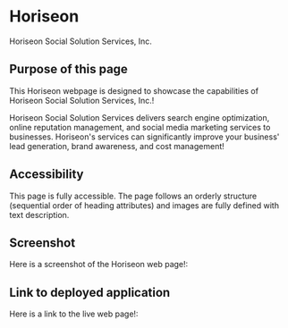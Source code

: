 # Horiseon

Horiseon Social Solution Services, Inc.

## Purpose of this page

This Horiseon webpage is designed to showcase the capabilities of Horiseon Social Solution Services, Inc.!

Horiseon Social Solution Services delivers search engine optimization, online reputation management, and social media marketing services to businesses. Horiseon's services can significantly improve your business' lead generation, brand awareness, and cost management!

## Accessibility

This page is fully accessible. The page follows an orderly structure (sequential order of heading attributes) and images are fully defined with text description.

## Screenshot

Here is a screenshot of the Horiseon web page!:

## Link to deployed application

Here is a link to the live web page!:
